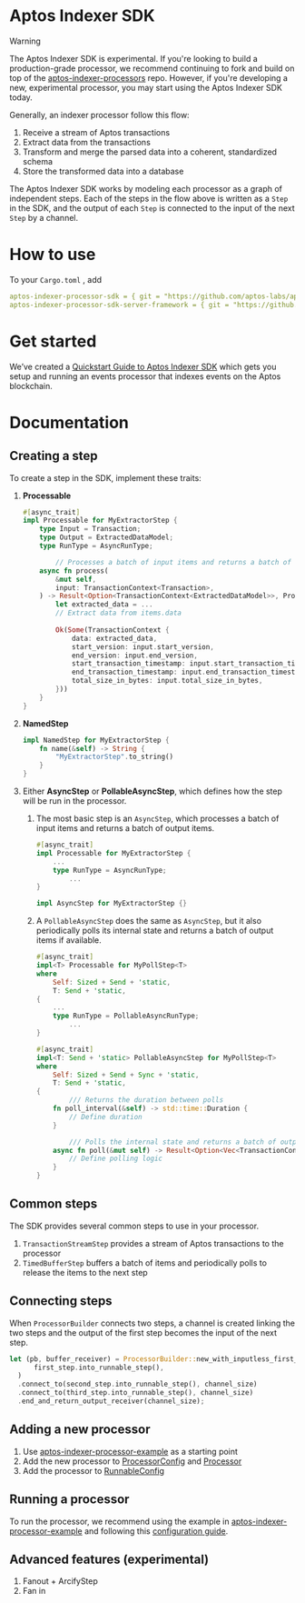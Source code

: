 # Aptos Indexer SDK

> [!WARNING]
> The Aptos Indexer SDK is experimental.
> If you're looking to build a production-grade processor, we recommend continuing to fork and build on top of the [aptos-indexer-processors](https://github.com/aptos-labs/aptos-indexer-processors) repo. However, if you're developing a new, experimental processor, you may start using the Aptos Indexer SDK today.

Generally, an indexer processor follow this flow:

1. Receive a stream of Aptos transactions
2. Extract data from the transactions
3. Transform and merge the parsed data into a coherent, standardized schema
4. Store the transformed data into a database

The Aptos Indexer SDK works by modeling each processor as a graph of independent steps. Each of the steps in the flow above is written as a `Step` in the SDK, and the output of each `Step` is connected to the input of the next `Step` by a channel.

# How to use

To your `Cargo.toml` , add

```yaml
aptos-indexer-processor-sdk = { git = "https://github.com/aptos-labs/aptos-indexer-processor-sdk.git", rev = "{COMMIT_HASH}" }
aptos-indexer-processor-sdk-server-framework = { git = "https://github.com/aptos-labs/aptos-indexer-processor-sdk.git", rev = "{COMMIT_HASH}" }
```

# Get started

We’ve created a [Quickstart Guide to Aptos Indexer SDK](https://github.com/aptos-labs/aptos-indexer-processor-example) which gets you setup and running an events processor that indexes events on the Aptos blockchain. 

# Documentation

## Creating a step

To create a step in the SDK, implement these traits:

1. **Processable**
    
    ```rust
    #[async_trait]
    impl Processable for MyExtractorStep {
        type Input = Transaction;
        type Output = ExtractedDataModel;
        type RunType = AsyncRunType;
    
    		// Processes a batch of input items and returns a batch of output items.
        async fn process(
            &mut self,
            input: TransactionContext<Transaction>,
        ) -> Result<Option<TransactionContext<ExtractedDataModel>>, ProcessorError> {
            let extracted_data = ...
            // Extract data from items.data
            
            Ok(Some(TransactionContext {
                data: extracted_data,
                start_version: input.start_version,
                end_version: input.end_version,
                start_transaction_timestamp: input.start_transaction_timestamp,
                end_transaction_timestamp: input.end_transaction_timestamp,
                total_size_in_bytes: input.total_size_in_bytes,
            }))
        }
    }
    ```
    
2. **NamedStep**
    
    ```rust
    impl NamedStep for MyExtractorStep {
        fn name(&self) -> String {
            "MyExtractorStep".to_string()
        }
    }
    ```
    
3. Either **AsyncStep** or **PollableAsyncStep**, which defines how the step will be run in the processor.
    1. The most basic step is an `AsyncStep`, which processes a batch of input items and returns a batch of output items.  
        
        ```rust
        #[async_trait]
        impl Processable for MyExtractorStep {
            ...
            type RunType = AsyncRunType;
        		...
        }
        
        impl AsyncStep for MyExtractorStep {}
        ```
        
    2. A `PollableAsyncStep` does the same as `AsyncStep`, but it also periodically polls its internal state and returns a batch of output items if available.
        
        ```rust
        #[async_trait]
        impl<T> Processable for MyPollStep<T>
        where
            Self: Sized + Send + 'static,
            T: Send + 'static,
        {
            ...
            type RunType = PollableAsyncRunType;
        		...
        }
        
        #[async_trait]
        impl<T: Send + 'static> PollableAsyncStep for MyPollStep<T>
        where
            Self: Sized + Send + Sync + 'static,
            T: Send + 'static,
        {
        		/// Returns the duration between polls
            fn poll_interval(&self) -> std::time::Duration {
                // Define duration
            }
        
        		/// Polls the internal state and returns a batch of output items if available.
            async fn poll(&mut self) -> Result<Option<Vec<TransactionContext<T>>>, ProcessorError> {
                // Define polling logic
            }
        }
        ```
        

## Common steps

The SDK provides several common steps to use in your processor. 

1. `TransactionStreamStep` provides a stream of Aptos transactions to the processor
2. `TimedBufferStep` buffers a batch of items and periodically polls to release the items to the next step

## Connecting steps

When `ProcessorBuilder` connects two steps, a channel is created linking the two steps and the output of the first step becomes the input of the next step.

```rust
let (pb, buffer_receiver) = ProcessorBuilder::new_with_inputless_first_step(
      first_step.into_runnable_step(),
  )
  .connect_to(second_step.into_runnable_step(), channel_size)
  .connect_to(third_step.into_runnable_step(), channel_size)
  .end_and_return_output_receiver(channel_size);
```

## Adding a new processor

1. Use [aptos-indexer-processor-example](https://github.com/aptos-labs/aptos-indexer-processor-example) as a starting point
2. Add the new processor to [ProcessorConfig](https://github.com/aptos-labs/aptos-indexer-processor-example/blob/a8bbb23056d55b86b4ded6822c9120e5e8763d50/aptos-indexer-processor-example/src/config/processor_config.rs#L34) and [Processor](https://github.com/aptos-labs/aptos-indexer-processor-example/blob/a8bbb23056d55b86b4ded6822c9120e5e8763d50/aptos-indexer-processor-example/src/config/processor_config.rs#L58)
3. Add the processor to [RunnableConfig](https://github.com/aptos-labs/aptos-indexer-processor-example/blob/a8bbb23056d55b86b4ded6822c9120e5e8763d50/aptos-indexer-processor-example/src/config/indexer_processor_config.rs#L25)

## Running a processor

To run the processor, we recommend using the example in [aptos-indexer-processor-example](https://github.com/aptos-labs/aptos-indexer-processor-example) and following this [configuration guide](https://github.com/aptos-labs/aptos-indexer-processor-example?tab=readme-ov-file#configuring-your-processor).

## Advanced features (experimental)

1. Fanout + ArcifyStep
2. Fan in

